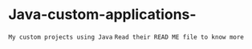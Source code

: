# Java-custom-applications-
` My custom projects using Java `
` Read their READ ME file to know more `
